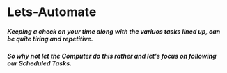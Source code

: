 # Lets-Automate

##### Keeping a check on your time along with the variuos tasks lined up, can be quite tiring and repetitive. 
##### So why not let the Computer do this rather and let's focus on following our Scheduled Tasks. 
